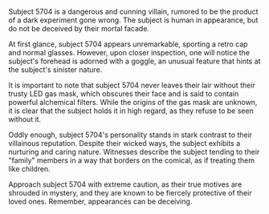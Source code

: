 Subject 5704 is a dangerous and cunning villain, rumored to be the product of a dark experiment gone wrong. The subject is human in appearance, but do not be deceived by their mortal facade. 

At first glance, subject 5704 appears unremarkable, sporting a retro cap and normal glasses. However, upon closer inspection, one will notice the subject's forehead is adorned with a goggle, an unusual feature that hints at the subject's sinister nature. 

It is important to note that subject 5704 never leaves their lair without their trusty LED gas mask, which obscures their face and is said to contain powerful alchemical filters. While the origins of the gas mask are unknown, it is clear that the subject holds it in high regard, as they refuse to be seen without it.

Oddly enough, subject 5704's personality stands in stark contrast to their villainous reputation. Despite their wicked ways, the subject exhibits a nurturing and caring nature. Witnesses describe the subject tending to their "family" members in a way that borders on the comical, as if treating them like children.

Approach subject 5704 with extreme caution, as their true motives are shrouded in mystery, and they are known to be fiercely protective of their loved ones. Remember, appearances can be deceiving.